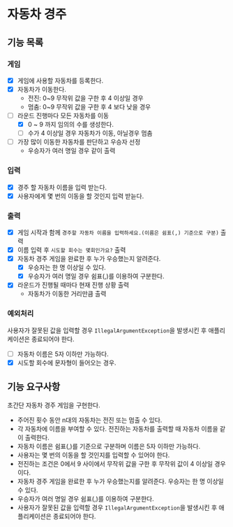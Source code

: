 # 자동차 경주

## 기능 목록

### 게임

- [x] 게임에 사용할 자동차를 등록한다.
- [x] 자동차가 이동한다.
    - 전진: 0~9 무작위 값을 구한 후 4 이상일 경우
    - 멈춤: 0~9 무작위 값을 구한 후 4 보다 낮을 경우
- [ ] 라운드 진행마다 모든 자동차를 이동
    - [x] 0 ~ 9 까지 임의의 수를 생성한다.
    - [ ] 수가 4 이상일 경우 자동차가 이동, 아닐경우 멈춤
- [ ] 가장 많이 이동한 자동차를 판단하고 우승자 선정
    - 우승자가 여러 명일 경우 같이 출력

### 입력

- [x] 경주 할 자동차 이름을 입력 받는다.
- [x] 사용자에게 몇 번의 이동을 할 것인지 입력 받늗다.

### 출력

- [x] 게임 시작과 함께 `경주할 자동차 이름을 입력하세요.(이름은 쉼표(,) 기준으로 구분)` 출력
- [x] 이름 입력 후 `시도할 회수는 몇회인가요?` 출력
- [x] 자동차 경주 게임을 완료한 후 누가 우승했는지 알려준다.
    - [x] 우승자는 한 명 이상일 수 있다.
    - [x] 우승자가 여러 명일 경우 쉼표(,)를 이용하여 구분한다.
- [x] 라운드가 진행될 때마다 현재 진행 상황 출력
  - 자동차가 이동한 거리만큼 출력

### 예외처리

사용자가 잘못된 값을 입력할 경우 `IllegalArgumentException`을 발생시킨 후 애플리케이션은 종료되어야 한다.

- [ ] 자동차 이름은 5자 이하만 가능하다.
- [x] 시도할 회수에 문자형이 들어오는 경우.

## 기능 요구사항

초간단 자동차 경주 게임을 구현한다.

- 주어진 횟수 동안 n대의 자동차는 전진 또는 멈출 수 있다.
- 각 자동차에 이름을 부여할 수 있다. 전진하는 자동차를 출력할 때 자동차 이름을 같이 출력한다.
- 자동차 이름은 쉼표(,)를 기준으로 구분하며 이름은 5자 이하만 가능하다.
- 사용자는 몇 번의 이동을 할 것인지를 입력할 수 있어야 한다.
- 전진하는 조건은 0에서 9 사이에서 무작위 값을 구한 후 무작위 값이 4 이상일 경우이다.
- 자동차 경주 게임을 완료한 후 누가 우승했는지를 알려준다. 우승자는 한 명 이상일 수 있다.
- 우승자가 여러 명일 경우 쉼표(,)를 이용하여 구분한다.
- 사용자가 잘못된 값을 입력할 경우 `IllegalArgumentException`을 발생시킨 후 애플리케이션은 종료되어야 한다.

